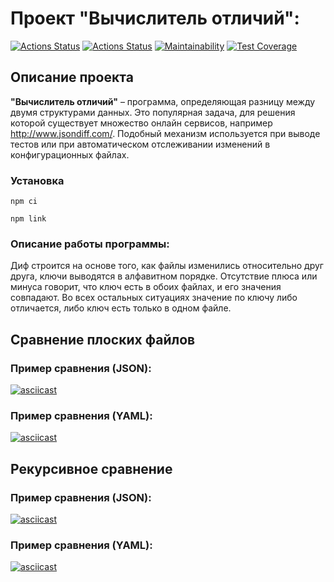 # Проект "Вычислитель отличий":
[![Actions Status](https://github.com/fractuskst/frontend-project-46/actions/workflows/hexlet-check.yml/badge.svg)](https://github.com/fractuskst/frontend-project-46/actions)
[![Actions Status](https://github.com/fractuskst/frontend-project-46/actions/workflows/node.js.yml/badge.svg)](https://github.com/fractuskst/frontend-project-46/actions)
[![Maintainability](https://api.codeclimate.com/v1/badges/30aaf0019a10a30353b0/maintainability)](https://codeclimate.com/github/fractuskst/frontend-project-46/maintainability)
[![Test Coverage](https://api.codeclimate.com/v1/badges/30aaf0019a10a30353b0/test_coverage)](https://codeclimate.com/github/fractuskst/frontend-project-46/test_coverage)

## Описание проекта
__"Вычислитель отличий"__ – программа, определяющая разницу между двумя структурами данных. Это популярная задача, для решения которой существует множество онлайн сервисов, например http://www.jsondiff.com/. Подобный механизм используется при выводе тестов или при автоматическом отслеживании изменений в конфигурационных файлах.

### Установка

```
npm ci
```
```
npm link
```

### Описание работы программы:
Диф строится на основе того, как файлы изменились относительно друг друга, ключи выводятся в алфавитном порядке.
Отсутствие плюса или минуса говорит, что ключ есть в обоих файлах, и его значения совпадают. Во всех остальных ситуациях значение по ключу либо отличается, либо ключ есть только в одном файле.

## Сравнение плоских файлов
### Пример сравнения (JSON):
[![asciicast](https://asciinema.org/a/656587.svg)](https://asciinema.org/a/656587)
### Пример сравнения (YAML):
[![asciicast](https://asciinema.org/a/656771.svg)](https://asciinema.org/a/656771)


## Рекурсивное сравнение
### Пример сравнения (JSON):
[![asciicast](https://asciinema.org/a/657567.svg)](https://asciinema.org/a/657567)
### Пример сравнения (YAML):
[![asciicast](https://asciinema.org/a/657568.svg)](https://asciinema.org/a/657568)